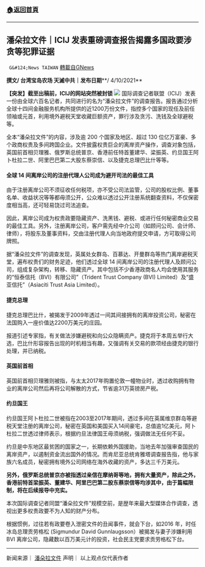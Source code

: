 ###  [:house:返回首頁](https://github.com/ourhimalayas/txt)
---


## 潘朵拉文件｜ICIJ 发表重磅调查报告揭露多国政要涉贪等犯罪证据
` G&#124;News TAIWAN` [轉載自GNews](https://gnews.org/zh-hans/1572496/)

**撰文/ 台湾宝岛农场 天滅中共｜发布日期****/ 4/10/2021**

**【突发】截至出稿前，ICIJ的网站突然被封锁**
![](https://assets.gnews.org/wp-content/uploads/2021/10/pandorapapers-pakistanis-among-icij-s-latest-expose-releasing-today-1633237760-8893.jpeg)
国际调查记者联盟（ICIJ）发表一份由全球六百名记者，共同进行的名为“潘朵拉文件”的调查报告。报告通过分析全球十四间金融服务机构所提供的近1200万份文件，指控多个国家的现任及前任领袖或元首，利用境外避税天堂收藏巨额资产，罪行涉及贪污、洗钱及全球避税等。

全本“潘朵拉文件”的内容，涉及逾 200 个国家及地区、超过 130 位亿万富豪、多个政商权贵及多间跨国企业。文件披露权贵巨企的离岸资产操作，调查对象包括，英国前首相贝理雅、俄罗斯总统普京、香港前任特首董建华、梁振英、约旦国王阿卜杜拉二世、阿里巴巴第二大股东蔡崇信、以及捷克总理巴比什等等。

#### **全球 14 间离岸公司的注册代理人公司成为避开司法的最佳工具**

由于注册离岸公司不须征收任何税项，亦不受公司法监管，公司的股权比例、董事名单、收益状况等等都毋须公开，公众难以透过公开注册系统翻查资料，不仅保密度相当高，还可轻易饶过司法追查。

因此，离岸公司成为权贵政要隐藏资产、洗黑钱、避税、或进行任何秘密商业交易的最佳工具。另外，注册离岸公司，客户需先经中介公司（如顾问公司、会计师、律师），将股东及董事资料，交由注册代理人向当地政府提交申请，方可取得公司牌照。

据“潘朵拉文件”的调查发现，英属处女群岛、百慕达、开曼群岛等热门离岸避税天堂，遍布权贵们的财务足迹，他们透过全球 14 间离岸公司的注册代理人及顾问公司，组成复杂架构，转移、隐藏资产。其中包括不少香港政商名人均会使用其服务的“恒泰信托（BVI）有限公司”（Trident Trust Company (BVI) Limited）及“盛亚信托”（Asiaciti Trust Asia Limited）。

#### **捷克总理**

捷克总理巴比什，被揭发于2009年透过一间其间接拥有的离岸投资公司，秘密在法国购入一座价值达2200万美元的庄园。

报道引述专家指，有关做法涉嫌避税和向公众隐瞒资产。捷克将于本周五举行大选，巴比什形容报告出现的时机相当有趣，又强调有关交易的款项经由捷克的银行处理，并已纳税。

#### **英国前首相**

英国前首相贝理雅则被指，与太太2017年购置伦敦一幢物业时，透过收购拥有物业的离岸公司然后再将公司解散的方式，节省逾31万英镑房产税。

#### **约旦国王**

约旦国王阿卜杜拉二世被指在2003至2017年期间，透过多间在英属维京群岛等避税天堂注册的离岸公司，秘密在英国和美国买入14间豪宅，总值逾1亿美元，阿卜杜拉二世透过律师表示，根据约旦法律国王毋须纳税，强调做法无任何不妥。

约旦是中东地区最贫困的国家之一，长期依赖外国援助，当地去年加强审查国民的离岸资产，以遏制资金流出国外的情况。而肯尼亚总统肯雅塔调查报告指，他与家族六名成员，秘密拥有境外公司网络在海外收藏的资产，多达三千万美元。

**另外，俄罗斯总统普京亦被指透过亲信在摩纳哥等地，拥有大量资产，除此之外，香港前特首梁振英、董建华、阿里巴巴第二股东蔡崇信等均涉其中，由于篇幅限制，将在后续报导中充实。**

本次国际调查记者同盟“潘朵拉文件”规模空前，是歴年来最大型媒体合作调查，透视出更多权贵政要不为人知的财产分布。

根据惯例，过往若有政要卷入泄密文件的丑闻事件，就会下台，如2016 年，时任冰岛总理贡劳格松 (Sigmundur David Gunnlaugsson）被揭发与妻子涉嫌利用 BVI 离岸公司，隐藏数以百万美元计的投资，社会民主党要求贡劳格松下台。

* * *

新闻来源｜ [潘朵拉文件](https://www.icij.org/investigations/pandora-paper)
声明｜ 以上观点仅代表作者
